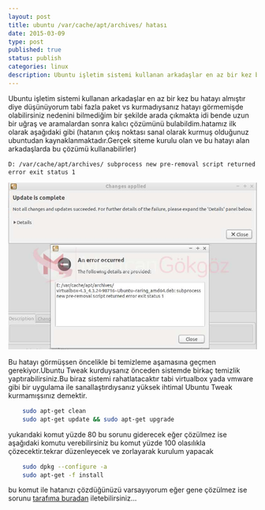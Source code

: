 ```yaml
---
layout: post
title: ubuntu /var/cache/apt/archives/ hatası
date: 2015-03-09
type: post
published: true
status: publish
categories: linux
description: Ubuntu işletim sistemi kullanan arkadaşlar en az bir kez bu hatayı almıştır diye düşünüyorum tabi fazla paket vs kurmadıysanız hatayı görmemişde
---
```

Ubuntu işletim sistemi kullanan arkadaşlar en az bir kez bu hatayı almıştır diye düşünüyorum tabi fazla paket vs kurmadıysanız hatayı görmemişde olabilirsiniz nedenini bilmediğim bir şekilde arada çıkmakta idi bende uzun bir uğraş ve aramalardan sonra kalıcı çözümünü bulabildim.hatamız ilk olarak aşağıdaki gibi (hatanın çıkış noktası sanal olarak kurmuş olduğunuz ubuntudan kaynaklanmaktadır.Gerçek siteme kurulu olan ve bu hatayı alan arkadaşlarda bu çözümü kullanabilirler)

    D: /var/cache/apt/archives/ subprocess new pre-removal script returned error exit status 1

![apthatagorsel1](/assets/apthatagorsel1.jpg)

Bu hatayı görmüşsen öncelikle bi temizleme aşamasına geçmen gerekiyor.Ubuntu Tweak kurduysanız önceden sistemde birkaç temizlik yaptırabilirsiniz.Bu biraz sistemi rahatlatacaktır tabi virtualbox yada vmware gibi bir uygulama ile sanallaştırdıysanız yüksek ihtimal Ubuntu Tweak kurmamışsınız demektir.

```bash
    sudo apt-get clean
    sudo apt-get update && sudo apt-get upgrade
```

yukarıdaki komut yüzde 80 bu sorunu giderecek eğer çözülmez ise aşağıdaki komutu verebilirsiniz bu komut yüzde 100 olasılıkla çözecektir.tekrar düzenleyecek ve zorlayarak kurulum yapacak

```bash
    sudo dpkg --configure -a
    sudo apt-get -f install
```

bu komut ile hatanızı çözdüğünüzü varsayıyorum eğer gene çözülmez ise sorunu [tarafıma buradan](https://mertcangokgoz.com/soru-cevap) iletebilirsiniz...
